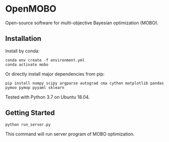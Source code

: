 # OpenMOBO

Open-source software for multi-objective Bayesian optimization (MOBO).

## Installation

Install by conda:

```
conda env create -f environment.yml
conda activate mobo
```

Or directly install major dependencies from pip:

```
pip install numpy scipy argparse autograd cma cython matplotlib pandas pymoo pymop pyyaml sklearn
```

Tested with Python 3.7 on Ubuntu 18.04.

## Getting Started

```
python run_server.py
```

This command will run server program of MOBO optimization.

